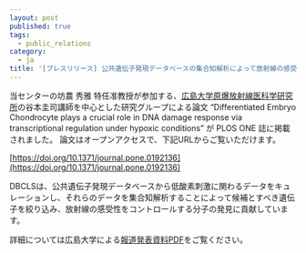 ```yaml
---
layout: post
published: true
tags:
  - public_relations
category:
  - ja
title: '[プレスリリース] 公共遺伝子発現データベースの集合知解析によって放射線の感受性をコントロールする分子を発見'
---
```

当センターの坊農 秀雅 特任准教授が参加する、[広島大学原爆放射線医科学研究所](https://www.hiroshima-u.ac.jp/rbm)の谷本圭司講師を中心とした研究グループによる論文 “Differentiated Embryo Chondrocyte plays a crucial role in DNA damage response via transcriptional regulation under hypoxic conditions” が PLOS ONE 誌に掲載されました。
論文はオープンアクセスで、下記URLからご覧いただけます。

[https://doi.org/10.1371/journal.pone.0192136](https://doi.org/10.1371/journal.pone.0192136)

DBCLSは、公共遺伝子発現データベースから低酸素刺激に関わるデータをキュレーションし、それらのデータを集合知解析することによって候補とすべき遺伝子を絞り込み、放射線の感受性をコントロールする分子の発見に貢献しています。

詳細については広島大学による[報道発表資料PDF](https://www.hiroshima-u.ac.jp/news/44107)をご覧ください。
